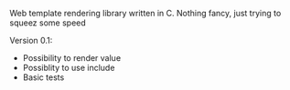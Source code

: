 Web template rendering library written in C. 
Nothing fancy, just trying to squeez some speed

Version 0.1:
  * Possibility to render value
  * Possiblity to use include
  * Basic tests